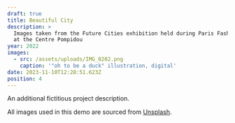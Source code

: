 ```yaml
---
draft: true
title: Beautiful City
description: >
  Images taken from the Future Cities exhibition held during Paris Fashion Week
  at the Centre Pompidou
year: 2022
images:
  - src: /assets/uploads/IMG_0202.png
    caption: '"oh to be a duck" illustration, digital'
date: 2023-11-10T12:28:51.623Z
position: 4
---
```


An additional fictitious project description.

All images used in this demo are sourced from [Unsplash](https://unsplash.com/).
